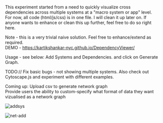 This experiment started from a need to quickly visualize cross dependencies across multiple systems at a "macro system or app" level. 
For now, all code (html/js/css) is in one file. I will clean it up later on. If anyone wants to enhance or clean this up further, feel free to do so right here. <br>

Note - this is a very trivial naive solution. Feel free to enhance/extend as required. <br>
DEMO - https://kartikshankar-nyc.github.io/DependencyViewer/<br>

Usage - see below: Add Systems and Dependencies. and click on Generate Graph.<br>

TODO://
Fix basic bugs - not showing multiple systems. 
Also check out Cytoscape.js and experiment with different examples.

Coming up: 
Upload csv to generate network graph<br>
Provide users the ability to custom-specify what format of data they want vizualised as a network graph



![addsys](https://github.com/user-attachments/assets/173380db-fa65-439f-a923-e0afcf6feef0)



![net-add](https://github.com/user-attachments/assets/891dafdc-3e3c-449f-a075-84ffe8e998b1)
